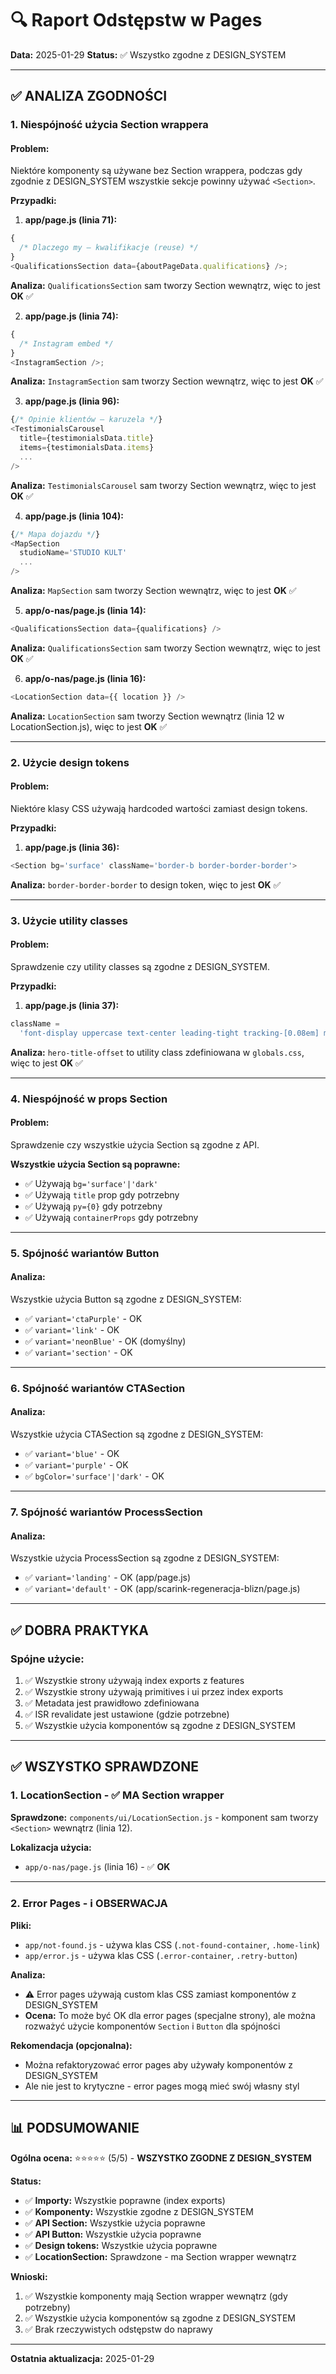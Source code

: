 # 🔍 Raport Odstępstw w Pages

**Data:** 2025-01-29 **Status:** ✅ Wszystko zgodne z DESIGN_SYSTEM

---

## ✅ **ANALIZA ZGODNOŚCI**

### 1. **Niespójność użycia Section wrappera**

#### **Problem:**

Niektóre komponenty są używane bez Section wrappera, podczas gdy zgodnie z DESIGN_SYSTEM wszystkie
sekcje powinny używać `<Section>`.

**Przypadki:**

1. **app/page.js (linia 71):**

```javascript
{
  /* Dlaczego my – kwalifikacje (reuse) */
}
<QualificationsSection data={aboutPageData.qualifications} />;
```

**Analiza:** `QualificationsSection` sam tworzy Section wewnątrz, więc to jest **OK** ✅

2. **app/page.js (linia 74):**

```javascript
{
  /* Instagram embed */
}
<InstagramSection />;
```

**Analiza:** `InstagramSection` sam tworzy Section wewnątrz, więc to jest **OK** ✅

3. **app/page.js (linia 96):**

```javascript
{/* Opinie klientów – karuzela */}
<TestimonialsCarousel
  title={testimonialsData.title}
  items={testimonialsData.items}
  ...
/>
```

**Analiza:** `TestimonialsCarousel` sam tworzy Section wewnątrz, więc to jest **OK** ✅

4. **app/page.js (linia 104):**

```javascript
{/* Mapa dojazdu */}
<MapSection
  studioName='STUDIO KULT'
  ...
/>
```

**Analiza:** `MapSection` sam tworzy Section wewnątrz, więc to jest **OK** ✅

5. **app/o-nas/page.js (linia 14):**

```javascript
<QualificationsSection data={qualifications} />
```

**Analiza:** `QualificationsSection` sam tworzy Section wewnątrz, więc to jest **OK** ✅

6. **app/o-nas/page.js (linia 16):**

```javascript
<LocationSection data={{ location }} />
```

**Analiza:** `LocationSection` sam tworzy Section wewnątrz (linia 12 w LocationSection.js), więc to
jest **OK** ✅

---

### 2. **Użycie design tokens**

#### **Problem:**

Niektóre klasy CSS używają hardcoded wartości zamiast design tokens.

**Przypadki:**

1. **app/page.js (linia 36):**

```javascript
<Section bg='surface' className='border-b border-border-border'>
```

**Analiza:** `border-border-border` to design token, więc to jest **OK** ✅

---

### 3. **Użycie utility classes**

#### **Problem:**

Sprawdzenie czy utility classes są zgodne z DESIGN_SYSTEM.

**Przypadki:**

1. **app/page.js (linia 37):**

```javascript
className =
  'font-display uppercase text-center leading-tight tracking-[0.08em] md:tracking-[0.12em] text-4xl md:text-5xl hero-title-offset';
```

**Analiza:** `hero-title-offset` to utility class zdefiniowana w `globals.css`, więc to jest **OK**
✅

---

### 4. **Niespójność w props Section**

#### **Problem:**

Sprawdzenie czy wszystkie użycia Section są zgodne z API.

**Wszystkie użycia Section są poprawne:**

- ✅ Używają `bg='surface'|'dark'`
- ✅ Używają `title` prop gdy potrzebny
- ✅ Używają `py={0}` gdy potrzebny
- ✅ Używają `containerProps` gdy potrzebny

---

### 5. **Spójność wariantów Button**

#### **Analiza:**

Wszystkie użycia Button są zgodne z DESIGN_SYSTEM:

- ✅ `variant='ctaPurple'` - OK
- ✅ `variant='link'` - OK
- ✅ `variant='neonBlue'` - OK (domyślny)
- ✅ `variant='section'` - OK

---

### 6. **Spójność wariantów CTASection**

#### **Analiza:**

Wszystkie użycia CTASection są zgodne z DESIGN_SYSTEM:

- ✅ `variant='blue'` - OK
- ✅ `variant='purple'` - OK
- ✅ `bgColor='surface'|'dark'` - OK

---

### 7. **Spójność wariantów ProcessSection**

#### **Analiza:**

Wszystkie użycia ProcessSection są zgodne z DESIGN_SYSTEM:

- ✅ `variant='landing'` - OK (app/page.js)
- ✅ `variant='default'` - OK (app/scarink-regeneracja-blizn/page.js)

---

## ✅ **DOBRA PRAKTYKA**

### **Spójne użycie:**

1. ✅ Wszystkie strony używają index exports z features
2. ✅ Wszystkie strony używają primitives i ui przez index exports
3. ✅ Metadata jest prawidłowo zdefiniowana
4. ✅ ISR revalidate jest ustawione (gdzie potrzebne)
5. ✅ Wszystkie użycia komponentów są zgodne z DESIGN_SYSTEM

---

## ✅ **WSZYSTKO SPRAWDZONE**

### **1. LocationSection - ✅ MA Section wrapper**

**Sprawdzone:** `components/ui/LocationSection.js` - komponent sam tworzy `<Section>` wewnątrz
(linia 12).

**Lokalizacja użycia:**

- `app/o-nas/page.js` (linia 16) - ✅ **OK**

---

### **2. Error Pages - ℹ️ OBSERWACJA**

**Pliki:**

- `app/not-found.js` - używa klas CSS (`.not-found-container`, `.home-link`)
- `app/error.js` - używa klas CSS (`.error-container`, `.retry-button`)

**Analiza:**

- ⚠️ Error pages używają custom klas CSS zamiast komponentów z DESIGN_SYSTEM
- **Ocena:** To może być OK dla error pages (specjalne strony), ale można rozważyć użycie
  komponentów `Section` i `Button` dla spójności

**Rekomendacja (opcjonalna):**

- Można refaktoryzować error pages aby używały komponentów z DESIGN_SYSTEM
- Ale nie jest to krytyczne - error pages mogą mieć swój własny styl

---

## 📊 **PODSUMOWANIE**

**Ogólna ocena:** ⭐⭐⭐⭐⭐ (5/5) - **WSZYSTKO ZGODNE Z DESIGN_SYSTEM**

**Status:**

- ✅ **Importy:** Wszystkie poprawne (index exports)
- ✅ **Komponenty:** Wszystkie zgodne z DESIGN_SYSTEM
- ✅ **API Section:** Wszystkie użycia poprawne
- ✅ **API Button:** Wszystkie użycia poprawne
- ✅ **Design tokens:** Wszystkie użycia poprawne
- ✅ **LocationSection:** Sprawdzone - ma Section wrapper wewnątrz

**Wnioski:**

1. ✅ Wszystkie komponenty mają Section wrapper wewnątrz (gdy potrzebny)
2. ✅ Wszystkie użycia komponentów są zgodne z DESIGN_SYSTEM
3. ✅ Brak rzeczywistych odstępstw do naprawy

---

**Ostatnia aktualizacja:** 2025-01-29
